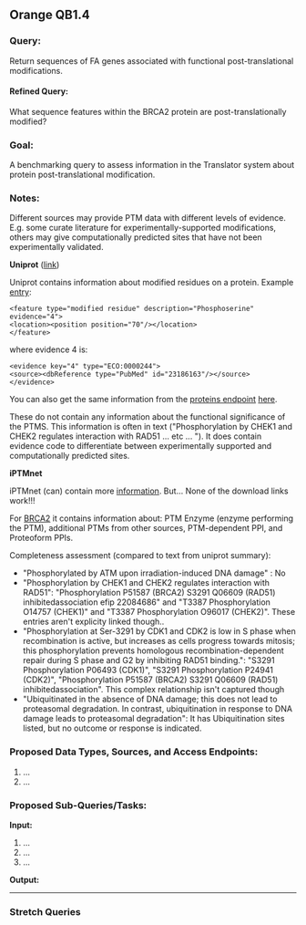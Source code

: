 ## Orange QB1.4

### Query:
Return sequences of FA genes associated with functional post-translational modifications.

#### Refined Query:
What sequence features within the BRCA2 protein are post-translationally modified?

### Goal:
A benchmarking query to assess information in the Translator system about protein post-translational modification. 

### Notes:
Different sources may provide PTM data with different levels of evidence.  E.g. some curate literature for experimentally-supported modifications, others may give computationally predicted sites that have not been experimentally validated.

**Uniprot** ([link](http://www.uniprot.org/uniprot/P51587#ptm_processing))

Uniprot contains information about modified residues on a protein. Example [entry](http://www.uniprot.org/uniprot/P51587.xml):
```
<feature type="modified residue" description="Phosphoserine" evidence="4">
<location><position position="70"/></location>
</feature>
```
where evidence 4 is:
```
<evidence key="4" type="ECO:0000244">
<source><dbReference type="PubMed" id="23186163"/></source>
</evidence>
```

You can also get the same information from the [proteins endpoint](http://www.ebi.ac.uk/proteins/api/doc/) [here](https://www.ebi.ac.uk/proteins/api/features?offset=0&size=100&accession=P51587&categories=PTM).

These do not contain any information about the functional significance of the PTMS. This information is often in text ("Phosphorylation by CHEK1 and CHEK2 regulates interaction with RAD51 ... etc ... "). It does contain evidence code to differentiate between experimentally supported and computationally predicted sites.

**iPTMnet**

iPTMnet (can) contain more [information](http://research.bioinformatics.udel.edu/iptmnet/about).
But... None of the download links work!!!

For [BRCA2](http://research.bioinformatics.udel.edu/iptmnet/entry/P51587/) it contains information about: PTM Enzyme (enzyme performing the PTM), additional PTMs from other sources,
PTM-dependent PPI, and Proteoform PPIs.

Completeness assessment (compared to text from uniprot summary):

- "Phosphorylated by ATM upon irradiation-induced DNA damage" : No
- "Phosphorylation by CHEK1 and CHEK2 regulates interaction with RAD51": "Phosphorylation	P51587 (BRCA2)	S3291	Q06609 (RAD51)	inhibitedassociation	efip	22084686" and "T3387	Phosphorylation	O14757 (CHEK1)" and "T3387	Phosphorylation	O96017 (CHEK2)". These entries aren't explicity linked though..
- "Phosphorylation at Ser-3291 by CDK1 and CDK2 is low in S phase when recombination is active, but increases as cells progress towards mitosis; this phosphorylation prevents homologous recombination-dependent repair during S phase and G2 by inhibiting RAD51 binding.": "S3291	Phosphorylation	P06493 (CDK1)", "S3291	Phosphorylation	P24941 (CDK2)", "Phosphorylation	P51587 (BRCA2)	S3291	Q06609 (RAD51)	inhibitedassociation". This complex relationship isn't captured though
- "Ubiquitinated in the absence of DNA damage; this does not lead to proteasomal degradation. In contrast, ubiquitination in response to DNA damage leads to proteasomal degradation": It has Ubiquitination sites listed, but no outcome or response is indicated.





### Proposed Data Types, Sources, and Access Endpoints:
  1. ...
  2. ...
  
### Proposed Sub-Queries/Tasks:
   
**Input:** 
  1. ...
  2. ...
  3. ...

**Output:**

 -----
 
 ### Stretch Queries
